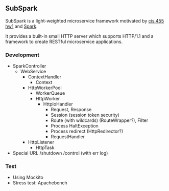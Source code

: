 ## SubSpark

SubSpark is a light-weighted microservice framework motivated by [cis 455 hw1](https://www.cis.upenn.edu/~cis455/assignments.html) and [Spark](http://sparkjava.com/). 

It provides a built-in small HTTP server which supports HTTP/1.1 and a framework to create RESTful microservice applications.

### Development

* SparkController
  * WebService
    * ContextHandler
      * Context
    * HttpWorkerPool
      * WorkerQueue
      * HttpWorker
        * HttpIoHandler
          * Request, Response
          * Session (session token security)
          * Route (with wildcards) (RouteWrapper?), Filter
          * Process HaltException
          * Process redirect (HttpRedirector?)
          * RequestHandler
    * HttpListener
      * HttpTask
* Special URL /shutdown /control (with err log)

### Test

- Using Mockito
- Stress test: Apachebench